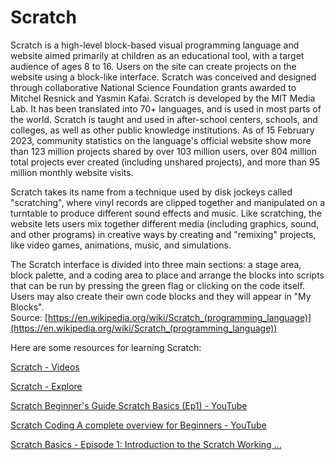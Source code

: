 
Scratch
=======






Scratch is a high-level block-based visual programming language and website aimed primarily at children as an educational tool, with a target audience of ages 8 to 16. Users on the site can create projects on the website using a block-like interface. Scratch was conceived and designed through collaborative National Science Foundation grants awarded to Mitchel Resnick and Yasmin Kafai. Scratch is developed by the MIT Media Lab. It has been translated into 70+ languages, and is used in most parts of the world. Scratch is taught and used in after-school centers, schools, and colleges, as well as other public knowledge institutions. As of 15 February 2023, community statistics on the language's official website show more than 123 million projects shared by over 103 million users, over 804 million total projects ever created (including unshared projects), and more than 95 million monthly website visits.

Scratch takes its name from a technique used by disk jockeys called "scratching", where vinyl records are clipped together and manipulated on a turntable to produce different sound effects and music. Like scratching, the website lets users mix together different media (including graphics, sound, and other programs) in creative ways by creating and "remixing" projects, like video games, animations, music, and simulations.

The Scratch interface is divided into three main sections: a stage area, block palette, and a coding area to place and arrange the blocks into scripts that can be run by pressing the green flag or clicking on the code itself. Users may also create their own code blocks and they will appear in "My Blocks".  
Source: [https://en.wikipedia.org/wiki/Scratch_(programming_language)](https://en.wikipedia.org/wiki/Scratch_(programming_language))

Here are some resources for learning Scratch:

[Scratch - Videos](https://scratch.mit.edu/help/videos/)

[Scratch - Explore](https://scratch.mit.edu/explore/projects/tutorials/)

[Scratch Beginner's Guide  Scratch Basics (Ep1) - YouTube](https://www.youtube.com/watch?v=zN_Zos7Fxac)

[Scratch Coding A complete overview for Beginners - YouTube](https://www.youtube.com/watch?v=K0T7zuxEIgw)

[Scratch Basics - Episode 1: Introduction to the Scratch Working ...](https://www.youtube.com/watch?v=NqMd44Oi2l4)